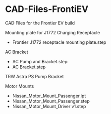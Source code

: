 # CAD-Files-FrontiEV
CAD Files for the Frontier EV build

Mounting plate for J1772 Charging Receptacle
  - Frontier J1772 receptacle mounting plate.step

AC Bracket
  - AC Pump and Bracket.step
  - AC Bracket.step

TRW Astra PS Pump Bracket


Motor Mounts
-  Nissan_Motor_Mount_Passenger.ipt
-  Nissan_Motor_Mount_Passenger.step
-  Nissan_Motor_Mount_Driver v1.step

